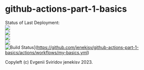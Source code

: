 # github-actions-part-1-basics

Status of Last Deployment:<br>
<img src="http://github.com/jenekisv/github-actions-part-1-basics/workflows/My-GitHubActions-Basics/badge.svg?branch=main"><br>
<img src="http://github.com/jenekisv/github-actions-part-1-basics/workflows/My-GitHubActions-Basics/badge.svg?branch=main"><br>
<img src="http://github.com/jenekisv/github-actions-part-1-basics/workflows/My-GitHubActions-Basics/badge.svg?branch=main"><br>
<img src="http://github.com/jenekisv/github-actions-part-1-basics/workflows/My-GitHubActions-Basics/badge.svg?branch=main"><br>
![Build Status](https://github.com/jenekisv/github-actions-part-1-basics/workflows/My-GitHubActions-Basics/badge.svg)](https://github.com/jenekisv/github-actions-part-1-basics/actions/workflows/my-basics.yml)

Copyleft (c) Evgenii Sviridov jenekisv 2023.
